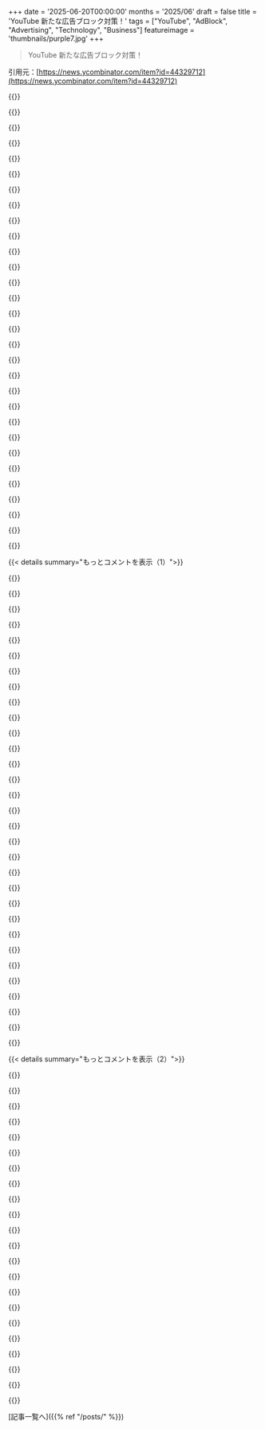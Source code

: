 +++
date = '2025-06-20T00:00:00'
months = '2025/06'
draft = false
title = 'YouTube 新たな広告ブロック対策！'
tags = ["YouTube", "AdBlock", "Advertising", "Technology", "Business"]
featureimage = 'thumbnails/purple7.jpg'
+++

> YouTube 新たな広告ブロック対策！

引用元：[https://news.ycombinator.com/item?id=44329712](https://news.ycombinator.com/item?id=44329712)




{{<matomeQuote body="広告が嫌われる一番の理由は、今の状況と全然関係ないからだよ。<br>田舎道の看板や YouTube 광고 は無関係で邪魔だけど、 Costco の店内広告は買い物と関係あるから気にならないんだよね。<br>無関係なのに当たり前になってる YouTube 광고 が変なんだ。" userName="lcnPylGDnU4H9OF" createdAt="2025/06/21 04:54:37" color="#45d325">}}




{{<matomeQuote body="YouTube はお金払って使うこともできるよ。<br>俺はそうしてるけど、そんなに高くないし 광고 なくてすごく快適。<br>クリエイターもお金もらえるし、みんな得するんだ。" userName="scoofy" createdAt="2025/06/21 05:06:53" color="">}}




{{<matomeQuote body="’広告が嫌われる一番の理由は、今の状況と全然関係ないからだ’って言うけど、そうじゃない。<br>看板が嫌いなのは邪魔で醜いから。<br> YouTube 광고 は、見たい動画を邪魔されるから嫌いなんだ。<br>好きなら 광고 って呼ばないでしょ。" userName="CobrastanJorji" createdAt="2025/06/21 05:08:10" color="#38d3d3">}}




{{<matomeQuote body="長い目で見たら、損するよ。<br>数年後にはもっと払うのに 광고 も見なきゃいけなくなるし、 YouTube は無料じゃなくなる。<br>ストリーミングサービスを見ればわかるように、経営者や株主はもっと利益を求めるから、どんどんそうなるんだ。" userName="stiray" createdAt="2025/06/21 05:30:02" color="#45d325">}}




{{<matomeQuote body="探してるものなら大きな看板でも嫌じゃないよ。<br>例えば、お店の看板やガソリンスタンドのタイヤ 광고 、車検のリマインダーなんかは、’今まさに必要かもしれない情報’で役に立つでしょ。<br>やっぱり文脈との関連性が大事。<br>嫌なのを’広告’、そうじゃないのを’スポンサー’って呼ぶだけだよ。" userName="GuB-42" createdAt="2025/06/21 13:51:57" color="#38d3d3">}}




{{<matomeQuote body="もしそうなったら、俺は Nebula に乗り換えるかな。<br>クリエイターは YouTube に縛られてないし、有料のファンを怒らせたら、きっと他のサービスに移ると思うよ。" userName="scoofy" createdAt="2025/06/21 05:36:30" color="">}}




{{<matomeQuote body="俺は YouTube Premium （昔の YouTube Red ）を最初から10年以上払ってるけど、 Netflix とか他のストリーミングサービスよりずっと満足してる。<br>でも、もし有料プランにも 광고 が入るようになったら、すぐにやめるね。" userName="tshaddox" createdAt="2025/06/21 05:44:14" color="">}}




{{<matomeQuote body="それは’もし’じゃなくて、必ずそうなるんだ。<br>企業はどこも利益を追求するからね。<br> Netflix を見ればわかるように、 결국 今無料で見てるものも、数年後には torrent するようになるだろう。<br>お前らが金払ったことで、 YouTube モデルでも儲かるって見せちゃったんだよ。" userName="stiray" createdAt="2025/06/21 05:39:29" color="#ff5733">}}




{{<matomeQuote body="企業が儲けたいのは当然だけど、 YouTube には Twitch, Dailymotion, Nebula, Vimeo, Dropout とか、競合サービスがたくさんあるから、クリエイターに対してそんな에 힘이 없어。<br>無料で見たい人には関係ないけど、お金払ってもいい人なら、 YouTube がひどくなってもクリエイターと一緒に対抗できる。<br>今の Premium はすごく良い取引だと思うよ。 piracy とは話が違うね。" userName="scoofy" createdAt="2025/06/21 05:59:21" color="#ff5733">}}




{{<matomeQuote body="君、なんか 광고 エグゼクティブみたいだね。<br>広告は本質的に邪魔だし、俺は絶対見たくない。<br>ターゲット広告で何か買ったこともないよ。<br>強制的に見せられる 광고 は、消す権利があるんだ。<br>自分で消せるなら消すね。" userName="anton-c" createdAt="2025/06/21 15:08:00" color="">}}




{{<matomeQuote body="複数のクリエイターに個別にお金払うの無理じゃん。各ネットワークで毎月10ドルとか払うの？20人も見てるのにさ。これって別に新しいことじゃないよ。ビデオストリーミングでも同じこと起きたじゃん。YouTubeは今のNetflixって感じ。" userName="stiray" createdAt="2025/06/21 06:02:44" color="#45d325">}}




{{<matomeQuote body="これはCollege HumorがYouTubeを離れた時のDropout.tvですでに起きたことだね。完璧じゃないけど、他の選択肢はクリエイターが文字通り動画を作るのをやめること。YouTubeは収益化されてない動画には元々広告を出してないし、映画制作が好きでやってる人は無料でもできるんだよ。" userName="scoofy" createdAt="2025/06/21 06:11:49" color="">}}




{{<matomeQuote body="そうだよ、君は実験プロジェクトだったんだ。無料コンテンツにお金払うか、プラットフォームを去ることで罰を与えるか。広告増やしたら払い始めるか。今は次の段階に進んだね。でも、まだそこには至ってない。カエルはゆっくり茹でられるんだ。手遅れになるまで気づかないくらいゆっくりとね。まず広告ブロッカーの層を潰す。次に広告数を我慢できないほど増やす（もうやってるけど）、そしてできるだけ多くの人を有料コンテンツに誘導する。市場も十分熟成させて、もう逃げ場がないようにする。そうしたら、広告つき、色々な支払いティア、コンテンツのセグメンテーションとかになるんだよ。" userName="stiray" createdAt="2025/06/21 05:49:54" color="#ff5733">}}




{{<matomeQuote body="いや、別の選択肢はお金を払わないことだよ。一番簡単な動き（1）をわざとやらない。それどころか、そうしてる自分を特別に感じること。次のより良い状態のために短期間我慢すること。技術的な手段で彼らと戦うこと。財布で投票して、歯を食いしばって、払わないことを示して、広告を増やせば広告を見る人を失うぞって見せつけることだよ。<br>で、みんな規律が足りないから、大半はマシュマロ実験（2）をパスできないって言うんだろ？<br>あのMike Judgeの映画が実はドキュメンタリーだったって？うん、知ってるよ。<br>1. https://en.wikipedia.org/wiki/Booby_trap<br>2. https://en.wikipedia.org/wiki/Stanford_marshmallow_experimen..." userName="stiray" createdAt="2025/06/21 06:38:41" color="#ff5c5c">}}




{{<matomeQuote body="広告効果ないって言う人が、買い物に行った時に無意識のうちに影響されてるってことに気づいてないってコメント、読んだことある？" userName="chistev" createdAt="2025/06/21 15:22:33" color="">}}




{{<matomeQuote body="議論を補強すると、俺の近所では、道路沿いに小さめ〜中くらいの広告を見かけるのは珍しくないんだ。例えば、卵や肉を売ってる農場の入り口近くの看板とかね。これは全然反対じゃない。むしろすごく賛成で、地元の蜂蜜を買う農場を見つけるのに使ったよ。一方で、壁みたいに貼り付けられてる典型的な巨大広告は、特に運転中に見る場合、気が散る邪魔者だと思うね。" userName="Defletter" createdAt="2025/06/21 07:44:46" color="">}}




{{<matomeQuote body="完全に同意だね。でもちょっとひねりがあって。Googleは俺のこと全部知ってるのに、絶対に買わないようなものの広告ばっかり来るんだよ。中年男性ってだけで、トラックとかビールとかサッカーの広告一日中見てる。あれは俺には関係ない。Googleが俺の膨大な知識を使って、俺の好きなものに広告を出してくれたら、広告を見る気にもなるかもしれないのに。俺が楽しむかもしれないギークな映画（新しいSuperman映画出るの？）とか、好きな作家の本とか、ビデオゲームとかコンピューター機器とか電気自動車の広告はどこ？孫がいるから、孫関連のものだって俺には効くかもしれない。<br>はっきり言うけど、Googleだけじゃない。大手プロバイダはみんな俺たちについて膨大な情報を持ってるのに、それを全く活用してないように見えるんだ。広告の「カスタマイズ」をオン／オフ色々試したけど、全く意味ないみたい。俺が見るもののほとんどが俺に関係ないんだよ。" userName="Corrado" createdAt="2025/06/21 07:38:32" color="#785bff">}}




{{<matomeQuote body="大量に広告されてる製品は積極的に避けてるね。YouTubeの広告キャンペーンを見てるなら、基本的にその製品は値段の割に価値が低いって保証できる、っていう便利な経験則なんだ。石鹸みたいな名前ブランド品も大体同じ。道路沿いの安い看板は、コストが低いから根本的な経済性に影響しないんで、あの経験則には当てはまらないけどさ。" userName="Retric" createdAt="2025/06/21 15:43:20" color="">}}




{{<matomeQuote body="＞＞ みんなにとって世界を悪くする代わりに誰かが金儲けをするもの<br>ビルボードがかなり効果的な防音壁になって、静かな近所を道路の騒音から守ってる場所もあるんだぜ。" userName="sandworm101" createdAt="2025/06/21 05:38:15" color="">}}




{{<matomeQuote body="不愉快なのは、他人が金儲けするために、同意なしに注意を奪われることだからだよ。その考え方自体が侮辱的だろ。せいぜい物質主義を助長するだけじゃん。" userName="user3939382" createdAt="2025/06/21 06:06:12" color="">}}




{{<matomeQuote body="YouTube有料なのにマジ最悪。アカウント必須だし、他のデバイスやアカウントだと使えない。焼き付け広告出るし、履歴オフだとおすすめ出ない。（前は大丈夫だったのに、データ提供しない奴を罰してるだけだろ）チャンネル登録少ししたのにこれ。Shortsも消せないし。（プラグインは万能じゃないし他のデバイスは無理）<br>金払ってYouTubeから得られる価値って、爪10本抜かれるとこが8本になるくらい？" userName="Brian_K_White" createdAt="2025/06/21 06:55:47" color="#ff5733">}}




{{<matomeQuote body="なんでYouTubeなんかに金払うわけ？広告ブロックなんてちょー簡単じゃん。あいつらもう十分金持ちなんだし。これ以上金持ちを潤す必要ないっしょ？なんでそんな消費主義に付き合うわけ？" userName="zwnow" createdAt="2025/06/21 07:03:45" color="">}}




{{<matomeQuote body="金払いたくないなら、自分の時間を使って広告見ながら楽しんでるってことだね。" userName="PurestGuava" createdAt="2025/06/21 06:47:10" color="">}}




{{<matomeQuote body="（多分）探してる物なら広告もOKって？いやいや、探す時は自分で検索するし、見つけたらもう終わりでしょ。わざわざドライブ中にSystem76のデカい看板でPCのスペック見たいとか思わないし。" userName="antisol" createdAt="2025/06/21 14:06:42" color="">}}




{{<matomeQuote body="YouTubeに広告が出てるってのが、イコールYouTubeがダメなサービスだってこととどう繋がるの？" userName="chistev" createdAt="2025/06/21 18:10:16" color="">}}




{{<matomeQuote body="もし広告ブロックしたらクリエイターはどーやって稼ぐの？YouTubeは他のとこより高い55パーセントも収益分配してるのにさ。クリエイターがお金稼いで見つけてもらうにはどうすればいいの？" userName="scoofy" createdAt="2025/06/21 06:53:29" color="#785bff">}}




{{<matomeQuote body="金払ってても広告出るのってYouTubeだけじゃないよ。ケーブルTVも金かかるのに広告あるし、Netflixの有料プランにも広告ついたし。企業は広告収入大好きだから、金払っても広告は無くならないってこと。" userName="anon7000" createdAt="2025/06/21 07:14:08" color="#38d3d3">}}




{{<matomeQuote body="今の状況だけ見れば、俺は広告見たくないから金払ってでも避ける派。それが無理ならそのサービスは使わない。世界には見きれないほどコンテンツあるんだから、サービスやめるのは全然問題ないね。" userName="matwood" createdAt="2025/06/21 06:32:19" color="">}}




{{<matomeQuote body="広告ブロック対策、効果あったみたいだけど、結局見るのが人気動画に偏って、新しいクリエイターは稼げないんじゃないの？これってGoogleとか株主、役員が儲けるためで、“クリエイターのため”じゃないでしょ。" userName="stiray" createdAt="2025/06/21 07:02:43" color="">}}




{{<matomeQuote body="広告ブロック頑張ってくれてありがとう！Googleが広告押し付けるなら、ヤバい広告をちゃんと見ろって話だよ。あれ危険なんだからさ。Googleはもっと広告の責任取れ！" userName="akersten" createdAt="2025/06/21 01:03:07" color="">}}




{{< details summary="もっとコメントを表示（1）">}}

{{<matomeQuote body="コンテンツ作った人やプラットフォームには、仕事の対価をもらう権利があるだろ？他のメディアと同じだよ。広告見たくないならYouTubeに金払えよ。" userName="yugioh3" createdAt="2025/06/21 01:22:09" color="">}}




{{<matomeQuote body="YouTubeは10年も控えめなバナー広告だったのに、市場独占したら広告をウザくしてきた。広告規制も守ってないし。そんなのに金払うかよ！" userName="mitthrowaway2" createdAt="2025/06/21 01:38:29" color="">}}




{{<matomeQuote body="金払って見るなら、払わないと見れないのは当然。でもYTは「ゴミを見せない」のに金取ってる。これ、まともな商売じゃないヤクザだろ。だからYTを懲らしめてもOK。クリエイターは他の稼ぎ方探せば？成功してる人もいるしね。" userName="cvoss" createdAt="2025/06/21 02:12:10" color="">}}




{{<matomeQuote body="YouTubeはコンテンツにお金を払う方法を2つ用意してるんだよ！お金で払うか、時間と注意で払うか。時間で払いたくないなら、金払うか使うな。動画配信には金がかかるんだよ。「ゴミを見せないことへの課金」なんてデタラメ。選択肢あるのに文句言って、結局タダで見たいだけだろ。" userName="Uehreka" createdAt="2025/06/21 04:19:11" color="#ff5c5c">}}




{{<matomeQuote body="もっと悪いこと教えてやろうか？YouTubeはお前のプロファイルを作って金稼いでるんだよ。21世紀の国家なら、Googleみたいな邪魔者なしにもっとうまく動画配信できるはずだ。" userName="gausswho" createdAt="2025/06/21 06:10:49" color="">}}




{{<matomeQuote body="＞政府がYouTubeみたいな動画配信をGoogleみたいな仲介業者なしでもっとうまくやれるって？<br>そんな簡単なら、誰もやってないのはなんで？<br>（ヒント：政府はYouTubeを運営したがらないし、たぶん運営すべきでもないし、それに関わる莫大な費用を払いたがる人も払える人もいないからだよ。）" userName="PurestGuava" createdAt="2025/06/21 07:00:23" color="">}}




{{<matomeQuote body="納得できないな。YouTubeの出費なんて、アメリカの予算からしたら屁みたいなもんじゃない？俺の考えでは、どの国も公共事業の定義で遅れてるよ。<br>10年もすれば、なんでこの当たり前のインフラに広告が必要だったのかって、きっと頭を抱えることになるよ。" userName="gausswho" createdAt="2025/06/21 07:08:30" color="">}}




{{<matomeQuote body="ブラウザは俺の代理人なんだから、Googleじゃなくて俺の命令に従うんだよ。<br>合法的に回避できるもので成り立ってる会社の仕組みなんて、俺には関係ないね。" userName="cwillu" createdAt="2025/06/21 02:15:53" color="">}}




{{<matomeQuote body="ほとんどのものはアメリカ連邦政府の予算に比べたら小さいけど、だからといってアメリカ政府（とか他の政府）がそれらを運営するのが妥当な期待ってわけじゃないでしょ。" userName="PurestGuava" createdAt="2025/06/21 07:18:25" color="">}}




{{<matomeQuote body="まあさ、ただ乗りする代わりにサービスにお金払ったらどう？こういう突き放したコメントは避けるようにしてるけど、言っておくべきだと思うんだ。広告が嫌ならサービスに課金しなよ。タダでコンテンツが見られるのが当たり前じゃないんだから。" userName="simianwords" createdAt="2025/06/21 05:51:37" color="#ff5c5c">}}




{{<matomeQuote body="ごめんね、でもYouTubeはサーバーを維持したりコンテンツクリエイターにお金を払ったりする方法が必要なんだ。それはつまり広告ってこと。<br>それが嫌ならYouTube Premiumに課金すれば、広告なしで体験できるよ。ただし、もしあなたの国で利用できないなら、広告ブロックも合理的なやり方だとは思うけど。" userName="cyberax" createdAt="2025/06/21 02:03:39" color="">}}




{{<matomeQuote body="十分な数の人がそうすれば、YouTubeでの収益化はほとんどの人にとって維持できなくなって、クリエイターたちは願わくばもっと健全なプラットフォームへ行くことになるだろうね。そうなれば、他のプラットフォームにもチャンスが出てくるかもしれない。" userName="baobun" createdAt="2025/06/21 02:19:11" color="">}}




{{<matomeQuote body="それか、ただYouTubeに金払えば？月に8ドルでほとんどの動画の広告が消えるし、月に15ドルで音楽、Shorts、検索結果の広告も無くなるよ。" userName="cpitman" createdAt="2025/06/21 01:13:56" color="#38d3d3">}}




{{<matomeQuote body="それかPremiumに課金すれば良いだけだよ…誰も君に何かを強制してるわけじゃないんだから。" userName="okdood64" createdAt="2025/06/21 02:54:39" color="">}}




{{<matomeQuote body="＞YouTubeが載せてるめちゃくちゃ不適切で完全に詐欺みたいな広告をよく見るべきだ<br>これがマジでムカつくことの一つなんだ。テレビ放送でさえ、通常の15秒、30秒、60秒の広告に、たまに45秒とかもっと長い90秒があるくらい。広告の枠も決まってて、最大3分とか決まってるんだよ。<br>YouTubeには詐欺広告があって、他のことしながらバックグラウンドで何か流そうとしてると、5秒スキップ可能な時間を過ぎても再生される広告とか、完全に30分とかそれ以上のinfomercialとかもあるんだ。見てたものから完全に引き離されるのがマジで犯罪レベルだと思うね。長いコンテンツが他の誰かのコンテンツを邪魔するのに使われるのが許されてるなんて、本当に変なことだよ。あんな広告表示のためにめちゃくちゃ金払ってるんだろうな。" userName="dylan604" createdAt="2025/06/21 01:36:26" color="#ff5c5c">}}




{{<matomeQuote body="みんなYouTube Premiumに払いたがらないってことは、やっぱり広告は必要なんだってことだよね。" userName="jfoster" createdAt="2025/06/21 04:33:39" color="">}}




{{<matomeQuote body="”やってもバレなきゃOK”って考え方、面白い倫理観だよね。" userName="StackRanker3000" createdAt="2025/06/21 08:16:27" color="">}}




{{<matomeQuote body="YouTubeって会社単体でも50兆円くらい価値あるらしいよ。個人情報売って今まで通り余裕でやっていけると思うけどね。" userName="hirvi74" createdAt="2025/06/21 04:55:11" color="">}}




{{<matomeQuote body="VisaとかMastercardが嫌いだからって、誰にも金払わないってのは都合の良い理屈じゃね？自分が好きな店でしか使わないように促してるんだーとか言うのってさ。" userName="hombre_fatal" createdAt="2025/06/21 02:26:55" color="#ff5733">}}




{{<matomeQuote body="YouTubeに金払っても、結局クリエイターが自分で入れた広告は表示されるんでしょ。" userName="tonyedgecombe" createdAt="2025/06/21 10:17:35" color="">}}




{{<matomeQuote body="コンテンツ自体には金払う気満々なんだけど、動画中に広告見るってやり方だけは無理なんだよね。" userName="efdee" createdAt="2025/06/21 08:13:13" color="">}}




{{<matomeQuote body="GoogleがPremiumでも広告出すようになるまで待ちなよ。有料のケーブルTVも昔同じようなことやったんだからさ。" userName="inetknght" createdAt="2025/06/21 03:14:13" color="#38d3d3">}}




{{<matomeQuote body="俺はもう何年もPremium入ってるんだ。Lite版は求めてたものと違うんだよね。<br>YouTube Musicはいらないから、YouTubeの広告だけ無くしたいんだよ。月8ドルでもたまに広告出るなら意味ないし。<br>みんなYouTubeアプリを音楽プレイヤー代わりに使うと思ってたみたいだけどどうかな。Liteでバックグラウンド再生なくすのは良い妥協案かもね。YouTube Musicと判断される音楽系動画はコメも出ないし、Liteだと広告出るんだろうなと思うとキツい。<br>一度解約してみたけど、48時間ももたなかったよ。広告がウザすぎてすぐ再登録した。" userName="al_borland" createdAt="2025/06/21 11:11:13" color="#38d3d3">}}




{{<matomeQuote body="Googleは個人情報を売ってないし、文字通り一度も売ったことないよ。持ってる情報でターゲティング広告出してんだ。それがビジネスモデル。個人情報を売って稼いでる金は文字通りゼロ円だよ。" userName="Mindwipe" createdAt="2025/06/21 06:49:43" color="#785bff">}}




{{<matomeQuote body="俺は好きなクリエイターには、みんな使ってるPatreonで金払ってるよ。" userName="BriggyDwiggs42" createdAt="2025/06/21 02:26:21" color="">}}




{{<matomeQuote body="Googleは広告市場を牛耳ってて、それで訴えられてるんだよ。ずっとユーザーを追跡してデータ売ってるしね。ソース？だって彼らはオンライン広告の王様じゃん。" userName="madeforhnyo" createdAt="2025/06/21 09:05:26" color="">}}




{{<matomeQuote body="広告ブロックしてるんじゃなくて、YouTubeをなるべく見ないようにしてるんだ。誰かこの独占状態を壊してほしいな。広告ブロックしてないから、どんだけひどくなってるか分かるんだよ。" userName="mitthrowaway2" createdAt="2025/06/21 02:20:45" color="">}}




{{<matomeQuote body="最近YouTube見るのを完全にやめたんだけど、驚くほど困らなかったな。昔はめちゃくちゃ見てたのに。人生って意外と必要ないものが多いんだなって思ったよ。たまに見るくらいで十分だね。みんなもYouTubeみたいな受動的な娯楽減らして、もっとクリエイティブなことに時間使ってみたら？" userName="mcdeltat" createdAt="2025/06/21 01:21:43" color="">}}




{{<matomeQuote body="いや、お金払ってPremiumに入れば？家族プランだとめっちゃお得だよ。広告見なくて済むし。バイクいじりとか、動画ないと無理だしね。なんでわざわざ見ないの？" userName="stickfigure" createdAt="2025/06/21 02:05:33" color="#45d325">}}




{{<matomeQuote body="YouTubeはただの受動的な娯楽じゃないよ。趣味を深めたり、やり方を学んだり、世界中の同じ趣味の人と繋がったり。人生に必要なものって健康とか食料だけ？いやいや、アイデアとか趣味とか情熱とか、そういう「必要じゃない」ものが人生を豊かにするんだよ。" userName="the_af" createdAt="2025/06/21 05:24:01" color="">}}

{{</details>}}




{{< details summary="もっとコメントを表示（2）">}}

{{<matomeQuote body="YouTubeはただの「心のジャンクフード」だよ。広告収入のために作られてて、人を引きつける技術がいっぱい使われてる。たとえ教育系コンテンツでも、結局は気を引いて見続けさせるためのもの。大衆向けのアヘンみたいなもんだよ。" userName="uncircle" createdAt="2025/06/21 05:52:37" color="">}}




{{<matomeQuote body="YouTubeの長期戦略って、「もっと広告」だとは限らないんじゃないかな。だって、Premiumだっていつまでも広告なしじゃないと思うし。" userName="solannou" createdAt="2025/06/21 04:16:31" color="">}}




{{<matomeQuote body="広告ブロックし続ければいいじゃん。他の人にタダ乗りさせとけば、YouTubeがクソになるまでね。有料プランに払うなんて、報酬を与えるみたいで嫌だよ。AdNauseamとかAdGuard使ってて、今までブロックした広告で115日以上も時間を節約したんだ。ネットワーク全体でブロックしてるから、もう広告見る世界には戻れないね。" userName="throwawaygmbno" createdAt="2025/06/21 04:05:30" color="#785bff">}}




{{<matomeQuote body="YouTubeが「心のジャンクフード」ってのは間違ってるよ。「YouTubeのコンテンツ」なんてものはない。色んな人が色んな動画をアップしてるんだ。ゴミみたいなのもあれば、めちゃくちゃ質の高いものもある。「Sturgeon’s Law」（90％はゴミだが10％は良いものだという法則）が当てはまるね。君が見てるのは知らないけど、僕が見てるのはジャンクフードじゃないよ。" userName="the_af" createdAt="2025/06/21 12:20:53" color="#ff5733">}}




{{<matomeQuote body="みんな、他人が貪欲だとか言うけど、自分がお金払いたくないだけじゃん？別にNebulaとか、有料サービスもあるわけだしね。" userName="scoofy" createdAt="2025/06/21 05:10:53" color="">}}




{{<matomeQuote body="知識が増えるほど良いって考えは違うと思うな。YouTubeで哲学とか歴史の動画を12時間見るのが良いことだっていう前提、僕は強く反対だよ。それはマーケティング主導の消費だし、現代にはびこる別の形の気を散らす行為だよ。リアリティTVを6時間見ようが、チンギス ハーンの征服に関する論文を見ようが同じ。大事なのは、どうしようもない現実から自分を切り離すために、どれだけ長い時間、受動的に役立たない情報を受け取ってるかってこと。コンテンツ自体は好みの問題でしかないよ。もちろん、夕食後に良い動画でリラックスするのと、ミーム見て人生を浪費するのには違いがあるのは強調したいけど。でも、やっぱり気を散らす行為の一種だし、YouTubeはMcDonaldsみたいに、できる限り刺激的で中毒性がある体験にしようと必死だよ。" userName="uncircle" createdAt="2025/06/21 13:50:16" color="#ff33a1">}}




{{<matomeQuote body="YouTube見るのやめたとして、余った時間どうするの？あと、また見始めないようにどうしたらいいかな？" userName="memset" createdAt="2025/06/21 02:16:58" color="">}}




{{<matomeQuote body="あー、これには賛成だな。YouTube Premium Familyに入ってるけど、2025年になってもこれだけが唯一価値あるサブスクだと感じるよ。妻がケーブルTV代わりにYouTube見てるから、結局安上がりだしね。YouTube Musicもついてくるし！ちょっとUIが使いづらいのは認めざるを得ないけど。でも実際の音楽の品揃えはいい感じだよ、UIの「本当の音楽」へのたどり着き方さえ分かればね。" userName="atomicnumber3" createdAt="2025/06/21 02:42:33" color="">}}




{{<matomeQuote body="前は入ってたけど最近やめたんだ。<br>1．まだ広告が出るんだよ。動画の下とかフィードにGoogle製品のがね。クリエイターも動画の上に広告とか、下にグッズを置けるし。<br>2．スポンサー枠が今は信じられないくらい広まってて、動画の結構な部分を占めることがある。これも広告だし、YouTubeは許可してる。<br>3．YouTubeは時間と共にどんどんサービスを悪くしてる。Shortsは嫌いなのに消せない、フィードにいっぱい出てくる。低評価数が見れなくなったから、クリックする前に動画がスパムかどうか分からない。YouTubeは視聴時間が増えたって言ってるけど、それはユーザーの犠牲の上でだよ。<br>4．最近、値段が突然40%も上がった。サービスを悪くせずに、適切な値段にする余地はあったはず。彼らは僕にとって、そして多くの人にとって、その一線を超えたんだと思う。" userName="Gareth321" createdAt="2025/06/21 09:31:28" color="#ff33a1">}}




{{<matomeQuote body="週に30ドル、月に150ドルをコーヒーショップで使う人も多いのに、エンタメ、チュートリアル、役立つコンテンツ、そしてクリエイターへの支払いのために月15ドルは価値があると思うよ。" userName="tabony" createdAt="2025/06/21 03:14:54" color="">}}




{{<matomeQuote body="≫ それともただ払えば？<br>そう、今は払ってるよ。でもそれは値段がそんなに高くない国に引っ越してからだけどね。僕は月にせいぜい6時間くらいしかYouTubeを見ないんだ。それで月7ドル請求されるんだけど、まだ高い気がする。でもUKだと月17ドル近くするらしいから、それは「ふざけるな」レベルだよ。僕みたいなライトユーザーがお金を払うのに、YouTubeを主要なエンタメとして使ってる人たちと同じ値段を払わないで済むように、ティア制にしてほしいな。" userName="petesergeant" createdAt="2025/06/21 05:35:20" color="#785bff">}}




{{<matomeQuote body="コメント1さんのポイント、すごく良いと思うし、僕も同じ考えだよ。幸福への哲学の問題だって点はまさにそう。偉そうに聞こえたらごめんね。でも、人生と自分の幸福を理解する旅の違う地点にいるから、人によって視点が違うんだと思うんだ。僕も前は、どんな技術も無限に使えて素晴らしい、スマホなんて問題ない、ソーシャルメディアも大丈夫、1日6時間YouTube見るのも最高！って考えだった。いくら議論しても意見は変わらなかっただろうね、だって僕の人生に対する考え方の枠組みではそれ以外の意見を持つことができなかったから。それで徐々に、世界と自分自身についてたくさん学ぶうちに、僕の枠組みが変わったんだ。そして今、以前の意見が自分の幸福とそれほど一致してなかったことに気づいたんだ。みんなにも、時間を取って、自分自身と世界にとってより有益かもしれない代替の生き方について振り返り、考えてみることを勧めたいな。" userName="mcdeltat" createdAt="2025/06/22 07:29:19" color="#45d325">}}




{{<matomeQuote body="YouTubeとかGoogleのサービス、追跡なしにしてくれるなら喜んで金出すよ。YouTubeだけじゃなく、ネット中追跡されて変な広告見せられるのがマジ無理なんだよね。" userName="Karupan" createdAt="2025/06/21 02:44:18" color="">}}




{{<matomeQuote body="Googleがその15ドルで何するか、マジでやばいことするかも、って考えとかなきゃね。" userName="__MatrixMan__" createdAt="2025/06/21 04:20:40" color="">}}




{{<matomeQuote body="広告の仕組み的に、金払って広告避ける人ほど、広告主にとって良いお客さんになるんだよね。結局みんな広告見ることになるのがナッシュ均衡だよ。" userName="pclmulqdq" createdAt="2025/06/21 05:34:02" color="">}}




{{<matomeQuote body="＞ Wellnessに対する哲学的な問題、まさにそうだよ。この20年で達成したこと、人類にとってマイナスだったんじゃないか？貪欲な技術革新は無謀で破壊的だと思うな。進歩は善で技術が解決策って意見が多いけど、人類は知識やデータはもういらない。データへの渇望こそが病の原因だよ。俺たち、情報に依存する機械になって、人間の側面を忘れちゃったんだ。" userName="uncircle" createdAt="2025/06/22 13:09:49" color="#45d325">}}




{{<matomeQuote body="YouTubeアカウント消してPatreonに乗り換えたよ。Patreonから通知来るから新しい動画は見えるけど、前より意図的で質の高いコンテンツになった感じ。" userName="t0lo" createdAt="2025/06/21 02:37:24" color="#ff5733">}}




{{<matomeQuote body="まあ人それぞれだよね。YouTube全部がゴミじゃないけど、ああいう受動的な動画見まくるのは健康に良くないと思うな。<br>なんでYouTubeが自分の趣味を牽引しなきゃいけないの？自分の道を行く方が絶対価値があるよ。俺のPhotography趣味がそうだった。コンテンツ大量だけど、ほとんど一般的で、自分の道を行く方がより価値があることに気づいたんだ。" userName="mcdeltat" createdAt="2025/06/21 06:20:39" color="#38d3d3">}}




{{<matomeQuote body="＞でも一般的な意見は、進歩は良く、病の解決策はもっと技術だってこと。俺の立場は全然違うよ。君は極論やStrawmenで論じてるように見える。俺はUnchecked Technologyとか\”何でももっと\”を支持してるわけじゃない。俺が言ってることとちゃんとEngageしてくれない？君が俺が言ってるだろうと思ってることじゃなくてさ。" userName="the_af" createdAt="2025/06/22 15:20:27" color="">}}




{{<matomeQuote body="High-Latency Satellite Internet使ってた時の裏技ね。問題あるサイトへのリクエストにわざと大きな遅延を足すんだよ。そうするとドーパミンループが壊れて、待つのがマジでイライラしてアクセスしなくなる。" userName="joshvm" createdAt="2025/06/21 03:00:35" color="#ff5c5c">}}




{{<matomeQuote body="俺が言いたかったのは、たぶん人生に動画エンタメは必要ないってことだよ。YouTube見てるより、どんな趣味でも全体的に豊かになるって、きっと同意してくれるよね？大量の動画コンテンツに関わる他の問題は言うまでもなくさ。" userName="mcdeltat" createdAt="2025/06/21 06:24:37" color="">}}

{{</details>}}



[記事一覧へ]({{% ref "/posts/" %}})
